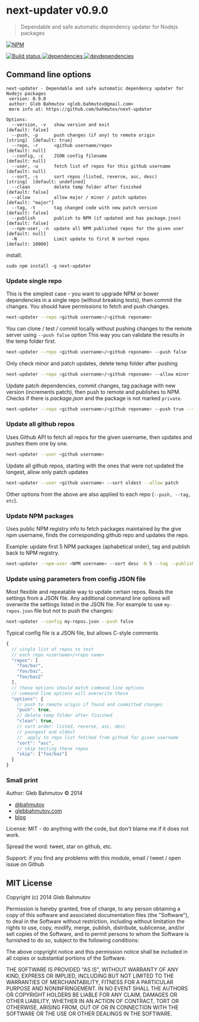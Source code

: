 # next-updater v0.9.0

> Dependable and safe automatic dependency updater for Nodejs packages

[![NPM][next-updater-icon] ][next-updater-url]

[![Build status][next-updater-ci-image] ][next-updater-ci-url]
[![dependencies][next-updater-dependencies-image] ][next-updater-dependencies-url]
[![devdependencies][next-updater-devdependencies-image] ][next-updater-devdependencies-url]

[next-updater-icon]: https://nodei.co/npm/next-updater.png?downloads=true
[next-updater-url]: https://npmjs.org/package/next-updater
[next-updater-ci-image]: https://travis-ci.org/bahmutov/next-updater.png?branch=master
[next-updater-ci-url]: https://travis-ci.org/bahmutov/next-updater
[next-updater-dependencies-image]: https://david-dm.org/bahmutov/next-updater.png
[next-updater-dependencies-url]: https://david-dm.org/bahmutov/next-updater
[next-updater-devdependencies-image]: https://david-dm.org/bahmutov/next-updater/dev-status.png
[next-updater-devdependencies-url]: https://david-dm.org/bahmutov/next-updater#info=devDependencies




## Command line options
```
next-updater - Dependable and safe automatic dependency updater for Nodejs packages
 version: 0.9.0
 author: Gleb Bahmutov <gleb.bahmutov@gmail.com>
 more info at: https://github.com/bahmutov/next-updater

Options:
  --version, -v   show version and exit                              [default: false]
  --push, -p      push changes (if any) to remote origin             [string]  [default: true]
  --repo, -r      <github username/repo>                             [default: null]
  --config, -c    JSON config filename                               [default: null]
  --user, -u      fetch list of repos for this github username       [default: null]
  --sort, -s      sort repos (listed, reverse, asc, desc)            [string]  [default: undefined]
  --clean         delete temp folder after finished                  [default: false]
  --allow         allow major / minor / patch updates                [default: "major"]
  --tag, -t       tag changed code with new patch version            [default: false]
  --publish       publish to NPM (if updated and has package.json)   [default: false]
  --npm-user, -n  update all NPM published repos for the given user  [default: null]
  -N              Limit update to first N sorted repos               [default: 10000]
```



install:

```
sudo npm install -g next-updater
```

### Update single repo

This is the simplest case - you want to upgrade NPM or bower dependencies in a single
repo (without breaking tests), then commit the changes. You should have permissions to
fetch and push changes.

```sh
next-updater --repo <github username>/<github reponame>
```

You can clone / test / commit locally without pushing changes to the remote server using `--push false` option
This way you can validate the results in the temp folder first.

```sh
next-updater --repo <github username>/<github reponame> --push false
```

Only check minor and patch updates, delete temp folder after pushing

```sh
next-updater --repo <github username>/<github reponame> --allow minor --clean
```

Update patch dependencies, commit changes, tag package with new version (increments patch),
then push to remote and publishes to NPM. Checks if there is *package.json* and the package is
not marked `private`.

```sh
next-updater --repo <github username>/<github reponame> --push true --tag true --publish true
```

### Update all github repos

Uses Github API to fetch all repos for the given username, then updates and pushes them one by one.

```sh
next-updater --user <github username>
```

Update all github repos, starting with the ones that were not updated the longest, allow
only patch updates

```sh
next-updater --user <github username> --sort oldest --allow patch
```

Other options from the above are also applied to each repo (`--push, --tag, etc`).

### Update NPM packages

Uses public NPM registry info to fetch packages maintained by the give npm username,
finds the corresponding github repo and updates the repo.

Example: update first 5 NPM packages (aphabetical order), tag and publish back to NPM registry.

```sh
next-updater --npm-user <NPM username> --sort desc -N 5 --tag --publish
```

### Update using parameters from config JSON file

Most flexible and repeatable way to update certain repos. Reads the settings from a JSON file.
Any additional command line options will overwrite the settings listed in the JSON file.
For example to use `my-repos.json` file but not to push the changes:

```sh
next-updater --config my-repos.json --push false
```

Typical config file is a JSON file, but allows C-style comments

```js
{
  // single list of repos to test
  // each repo <username>/<repo name>
  "repos": [
    "foo/bar",
    "foo/baz",
    "foo/baz2"
  ],
  // these options should match command line options
  // command line options will overwrite these
  "options": {
    // push to remote origin if found and committed changes
    "push": true,
    // delete temp folder after finished
    "clean": true,
    // sort order: listed, reverse, asc, desc
    // youngest and oldest
    //  apply to repo list fetched from github for given username
    "sort": "asc",
    // skip testing these repos
    "skip": ["foo/baz"]
  }
}
```



### Small print

Author: Gleb Bahmutov &copy; 2014

* [@bahmutov](https://twitter.com/bahmutov)
* [glebbahmutov.com](http://glebbahmutov.com)
* [blog](http://bahmutov.calepin.co/)

License: MIT - do anything with the code, but don't blame me if it does not work.

Spread the word: tweet, star on github, etc.

Support: if you find any problems with this module, email / tweet / open issue on Github



## MIT License

Copyright (c) 2014 Gleb Bahmutov

Permission is hereby granted, free of charge, to any person
obtaining a copy of this software and associated documentation
files (the "Software"), to deal in the Software without
restriction, including without limitation the rights to use,
copy, modify, merge, publish, distribute, sublicense, and/or sell
copies of the Software, and to permit persons to whom the
Software is furnished to do so, subject to the following
conditions:

The above copyright notice and this permission notice shall be
included in all copies or substantial portions of the Software.

THE SOFTWARE IS PROVIDED "AS IS", WITHOUT WARRANTY OF ANY KIND,
EXPRESS OR IMPLIED, INCLUDING BUT NOT LIMITED TO THE WARRANTIES
OF MERCHANTABILITY, FITNESS FOR A PARTICULAR PURPOSE AND
NONINFRINGEMENT. IN NO EVENT SHALL THE AUTHORS OR COPYRIGHT
HOLDERS BE LIABLE FOR ANY CLAIM, DAMAGES OR OTHER LIABILITY,
WHETHER IN AN ACTION OF CONTRACT, TORT OR OTHERWISE, ARISING
FROM, OUT OF OR IN CONNECTION WITH THE SOFTWARE OR THE USE OR
OTHER DEALINGS IN THE SOFTWARE.



